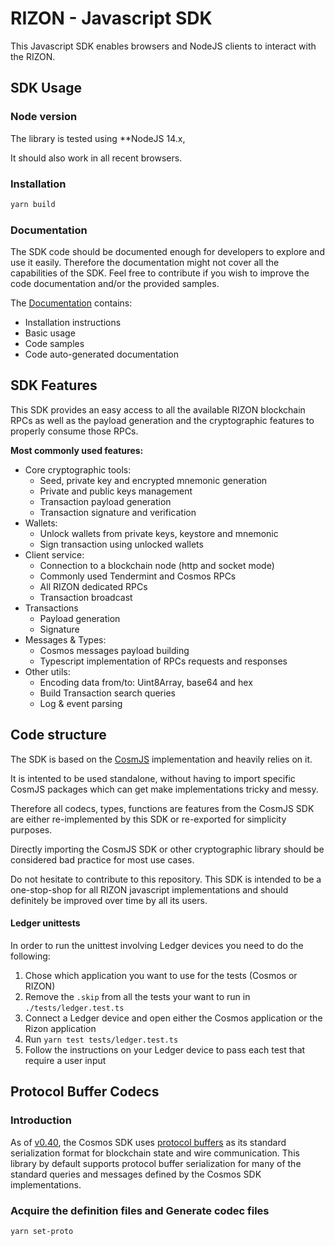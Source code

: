 # RIZON - Javascript SDK
This Javascript SDK enables browsers and NodeJS clients to interact with the RIZON.

## SDK Usage

### Node version

The library is tested using **NodeJS 14.x,

It should also work in all recent browsers.

### Installation

```bash
yarn build
```

### Documentation

The SDK code should be documented enough for developers to explore and use it easily. Therefore the documentation might not cover all the capabilities of the SDK. Feel free to contribute if you wish to improve the code documentation and/or the provided samples.

The [Documentation](./docs/lib/README.md) contains:

-   Installation instructions
-   Basic usage
-   Code samples
-   Code auto-generated documentation

## SDK Features

This SDK provides an easy access to all the available RIZON blockchain RPCs as well as the payload generation and the cryptographic features to properly consume those RPCs.

**Most commonly used features:**

-   Core cryptographic tools:
    -   Seed, private key and encrypted mnemonic generation
    -   Private and public keys management
    -   Transaction payload generation
    -   Transaction signature and verification
-   Wallets:
    -   Unlock wallets from private keys, keystore and mnemonic
    -   Sign transaction using unlocked wallets
-   Client service:
    -   Connection to a blockchain node (http and socket mode)
    -   Commonly used Tendermint and Cosmos RPCs
    -   All RIZON dedicated RPCs
    -   Transaction broadcast
-   Transactions
    -   Payload generation
    -   Signature
-   Messages & Types:
    -   Cosmos messages payload building
    -   Typescript implementation of RPCs requests and responses
-   Other utils:
    -   Encoding data from/to: Uint8Array, base64 and hex
    -   Build Transaction search queries
    -   Log & event parsing

## Code structure

The SDK is based on the [CosmJS](https://github.com/cosmos/cosmjs) implementation and heavily relies on it.

It is intented to be used standalone, without having to import specific CosmJS packages which can get make implementations tricky and messy.

Therefore all codecs, types, functions are features from the CosmJS SDK are either re-implemented by this SDK or re-exported for simplicity purposes.

Directly importing the CosmJS SDK or other cryptographic library should be considered bad practice for most use cases.

Do not hesitate to contribute to this repository. This SDK is intended to be a one-stop-shop for all RIZON javascript implementations and should definitely be improved over time by all its users.


#### Ledger unittests

In order to run the unittest involving Ledger devices you need to do the following:

1. Chose which application you want to use for the tests (Cosmos or RIZON)
2. Remove the `.skip` from all the tests your want to run in `./tests/ledger.test.ts`
3. Connect a Ledger device and open either the Cosmos application or the Rizon application
4. Run `yarn test tests/ledger.test.ts`
5. Follow the instructions on your Ledger device to pass each test that require a user input

## Protocol Buffer Codecs

### Introduction

As of [v0.40](https://github.com/cosmos/cosmos-sdk/releases/tag/v0.40.0), the Cosmos SDK uses [protocol buffers](https://developers.google.com/protocol-buffers) as its standard serialization format for blockchain state and wire communication. This library by default supports protocol buffer serialization for many of the standard queries and messages defined by the Cosmos SDK implementations.

### Acquire the definition files and Generate codec files

```bash
yarn set-proto
```

